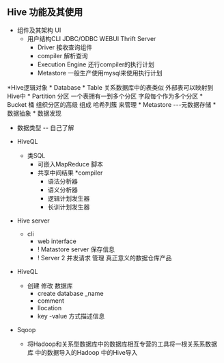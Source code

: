 ## Hive 功能及其使用
  * 组件及其架构 UI
	  * 用户结构CLI JDBC/ODBC WEBUI Thrift Server
	 	  * Driver 接收查询组件
	 	  * compiler 解析查询
	 	  * Execution Engine 还行compiler的执行计划
	 	  * Metastore  一般生产使用mysql来使用执行计划

*Hive逻辑对象
	* Database 
	* Table  关系数据库中的表类似 外部表可以映射到Hive中
	* Partition 分区 一个表拥有一到多个分区 字段每个作为多个分区
	* Bucket 桶  组织分区的高级 组成 哈希列簇 来管理
	* Metastore  ---元数据存储
	 	* 数据抽象
	 	* 数据发现

* 数据类型 -- 自己了解

* HiveQL
  * 类SQL
	* 可嵌入MapReduce 脚本
	* 共享中间结果
    *compiler
  	  * 语法分析器
  	  * 语义分析器
  	  * 逻辑计划发生器
  	  * 长训计划发生器

* Hive server
  * cli 
	* web interface  
	* ! Matastore server 保存信息 
	* ! Server 2 并发请求 管理 真正意义的数据仓库产品
	
* HiveQL
  * 创建 修改 数据库
	 * create database _name 
	 * comment 
	 * llocation
	 * key -value 方式描述信息


* Sqoop
  * 将Hadoop和关系型数据库中的数据库相互专营的工具将一根关系系数据库
		   中的数据导入的Hadoop 中的Hive导入
